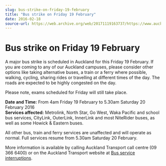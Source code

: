 ```yaml
---
slug: bus-strike-on-friday-19-february
title: "Bus strike on Friday 19 February"
date: 2016-02-18
source-url: https://web.archive.org/web/20171119163737/https://www.auckland.ac.nz/en/about/news-events-and-notices/notices/notices-2016/bus-strike-on-friday-19-february.html
---
```

Bus strike on Friday 19 February
================================

A major bus strike is scheduled in Auckland for this Friday 19 February. If you are coming to any of our Auckland campuses, please consider other options like taking alternative buses, a train or a ferry where possible, walking, cycling, sharing rides or travelling at different times of the day. The roads are expected to be highly congested on the day.

Please note, exams scheduled for Friday will still take place.

**Date and Time:** From 4am Friday 19 February to 5.30am Saturday 20 February 2016  
**Services affected:** Metrolink, North Star, Go West, Waka Pacific and school bus services, CityLink, OuterLink, InnerLink and most NiteRider buses, as well as some Howick & Eastern buses.

All other bus, train and ferry services are unaffected and will operate as normal. Full services resume from 5.30am Saturday 20 February.

More information is available by calling Auckland Transport call centre (09 366 6400) or on the Auckland Transport website at [Bus service interruptions](https://at.govt.nz/bus-train-ferry/service-announcements/bus-service-interruptions/).